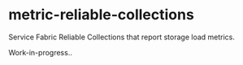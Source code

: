 # metric-reliable-collections
Service Fabric Reliable Collections that report storage load metrics.

Work-in-progress..
